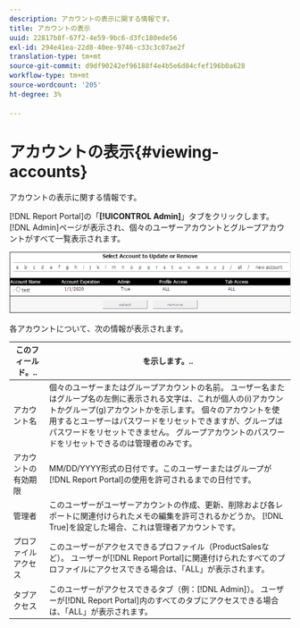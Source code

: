 ```yaml
---
description: アカウントの表示に関する情報です。
title: アカウントの表示
uuid: 22817b8f-67f2-4e59-9bc6-d3fc180ede56
exl-id: 294e41ea-22d8-40ee-9746-c33c3c07ae2f
translation-type: tm+mt
source-git-commit: d9df90242ef96188f4e4b5e6d04cfef196b0a628
workflow-type: tm+mt
source-wordcount: '205'
ht-degree: 3%

---
```


# アカウントの表示{#viewing-accounts}

アカウントの表示に関する情報です。

[!DNL Report Portal]の「**[!UICONTROL Admin]**」タブをクリックします。 [!DNL Admin]ページが表示され、個々のユーザーアカウントとグループアカウントがすべて一覧表示されます。

![](assets/report_admintag.png)

各アカウントについて、次の情報が表示されます。

| このフィールド。.. | を示します。.. |
|---|---|
| アカウント名 | 個々のユーザーまたはグループアカウントの名前。 ユーザー名またはグループ名の左側に表示される文字は、これが個人の(i)アカウントかグループ(g)アカウントかを示します。 個々のアカウントを使用するとユーザーはパスワードをリセットできますが、グループはパスワードをリセットできません。 グループアカウントのパスワードをリセットできるのは管理者のみです。 |
| アカウントの有効期限 | MM/DD/YYYY形式の日付です。このユーザーまたはグループが[!DNL Report Portal]の使用を許可されるまでの日付です。 |
| 管理者 | このユーザーがユーザーアカウントの作成、更新、削除および各レポートに関連付けられたメモの編集を許可されるかどうか。 [!DNL True]を設定した場合、これは管理者アカウントです。 |
| プロファイルアクセス | このユーザーがアクセスできるプロファイル（ProductSalesなど）。 ユーザーが[!DNL Report Portal]に関連付けられたすべてのプロファイルにアクセスできる場合は、「ALL」が表示されます。 |
| タブアクセス | このユーザーがアクセスできるタブ（例：[!DNL Admin]）。 ユーザーが[!DNL Report Portal]内のすべてのタブにアクセスできる場合は、「ALL」が表示されます。 |
